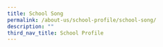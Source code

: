 ```yaml
---
title: School Song
permalink: /about-us/school-profile/school-song/
description: ""
third_nav_title: School Profile
---
```

